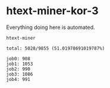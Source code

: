 # htext-miner-kor-3

Everything doing here is automated.

```
htext-miner

total: 5028/9855 (51.01978691019787%)

job0: 908
job1: 1053
job2: 990
job3: 1086
job4: 991
```